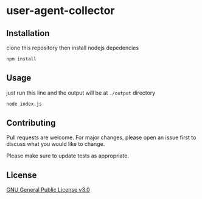 # user-agent-collector

## Installation 

clone this repository then install nodejs depedencies

```bash
npm install
```

## Usage
just run this line and the output will be at `./output` directory
```bash
node index.js
```

## Contributing
Pull requests are welcome. For major changes, please open an issue first to discuss what you would like to change.

Please make sure to update tests as appropriate.

## License
[GNU General Public License v3.0](https://www.gnu.org/licenses/gpl-3.0.html)
